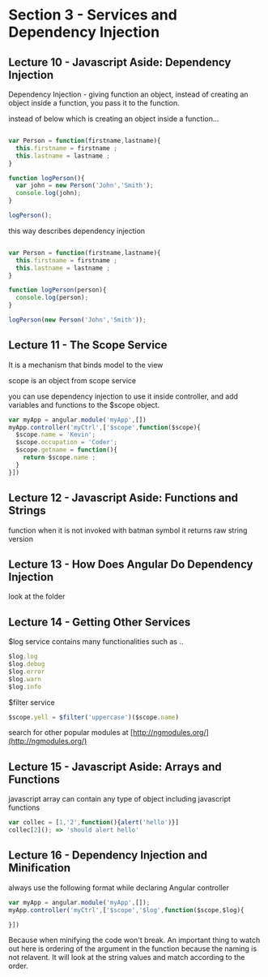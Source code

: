 # Section 3 - Services and Dependency Injection

## Lecture 10 - Javascript Aside: Dependency Injection

Dependency Injection - giving function an object, instead of creating an object inside a function, you pass it to the function.

instead of below which is creating an object inside a function...
```javascript

var Person = function(firstname,lastname){
  this.firstname = firstname ; 
  this.lastname = lastname ; 
}

function logPerson(){
  var john = new Person('John','Smith');
  console.log(john); 
}

logPerson();

```

this way describes dependency injection
```javascript

var Person = function(firstname,lastname){
  this.firstname = firstname ; 
  this.lastname = lastname ; 
}

function logPerson(person){
  console.log(person); 
}

logPerson(new Person('John','Smith'));

```

## Lecture 11 - The Scope Service 

It is a mechanism that binds model to the view

scope is an object from scope service

you can use dependency injection to use it inside controller, and add variables and functions to the $scope object.

```javascript
var myApp = angular.module('myApp',[])
myApp.controller('myCtrl',['$scope',function($scope){
  $scope.name = 'Kevin';
  $scope.occupation = 'Coder';
  $scope.getname = function(){
    return $scope.name ; 
  }
}])
```

## Lecture 12 - Javascript Aside: Functions and Strings

function when it is not invoked with batman symbol it returns raw string version

## Lecture 13 - How Does Angular Do Dependency Injection 

look at the folder

## Lecture 14 - Getting Other Services

$log service contains many functionalities such as ..
```javascript
$log.log
$log.debug
$log.error
$log.warn
$log.info
```

$filter service 
```javascript
$scope.yell = $filter('uppercase')($scope.name)
```

search for other popular modules at 
[http://ngmodules.org/](http://ngmodules.org/)

## Lecture 15 - Javascript Aside: Arrays and Functions 

javascript array can contain any type of object including javascript functions

```javascript
var collec = [1,'2',function(){alert('hello')}]
collec[2](); => 'should alert hello'
```

## Lecture 16 - Dependency Injection and Minification

always use the following format while declaring Angular controller

```javascript
var myApp = angular.module('myApp',[]);
myApp.controller('myCtrl',['$scope','$log',function($scope,$log){

}])
```

Because when minifying the code won't break. An important thing to watch out here is ordering of the argument in the function because the naming is not relavent. It will look at the string values and match according to the order. 